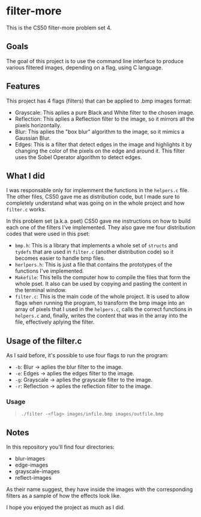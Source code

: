 # filter-more
This is the CS50 filter-more problem set 4.

## Goals
The goal of this project is to use the command line interface to produce various filtered images, depending on a flag, using C language.

## Features
This project has 4 flags (filters) that can be applied to .bmp images format:

- Grayscale: This aplies a pure Black and White filter to the chosen image.
- Reflection: This aplies a Reflection filter to the image, so it mirrors all the pixels horizontally.
- Blur: This aplies the "box blur" algorithm to the image, so it mimics a Gaussian Blur.
- Edges: This is a filter that detect edges in the image and highlights it by changing the color of the pixels on the edge and around it. This filter uses the Sobel Operator algorithm to detect edges.


## What I did
I was responsable only for implemment the functions in the `helpers.c` file. The other files, CS50 gave me as distribution code, but I made sure to completely understand what was going on in the whole project and how `filter.c` works.

In this problem set (a.k.a. pset) CS50 gave me instructions on how to build each one of the filters I've implemented. They also gave me four distribution codes that were used in this pset:

- `bmp.h`: This is a library that implements a whole set of `structs` and `tydefs` that are used in `filter.c` (another distribution code) so it becomes easier to handle bmp files.
- `herlpers.h`: This is just a file that contains the prototypes of the functions I've implemented.
- `Makefile`: This tells the computer how to compile the files that form the whole pset. It also can be used by copying and pasting the content in the terminal window.
- `filter.c`: This is the main code of the whole project. It is used to allow flags when running the program, to transform the bmp image into an array of pixels that I used in the `helpers.c`, calls the correct functions in `helpers.c` and, finally, writes the content that was in the array into the file, effectively aplying the filter.


## Usage of the filter.c
As I said before, it's possible to use four flags to run the program:

- `-b`: Blur -> aplies the blur filter to the image.
- `-e`: Edges -> aplies the edges filter to the image.
- `-g`: Grayscale -> aplies the grayscale filter to the image.
- `-r`: Reflection -> aplies the reflection filter to the image.

### Usage

> `./filter -<flag> images/infile.bmp images/outfile.bmp`


## Notes
In this repository you'll find four directories:

- blur-images
- edge-images
- grayscale-images
- reflect-images

As their name suggest, they have inside the images with the corresponding filters as a sample of how the effects look like.

I hope you enjoyed the project as much as I did.